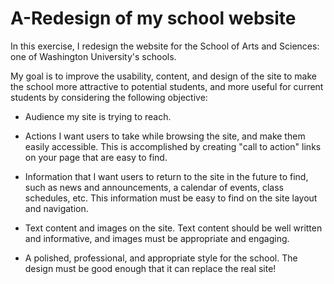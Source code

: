 # A-Redesign of my school website

In this exercise, I redesign the website for the School of Arts and Sciences: one of Washington University's schools. 


My goal is to improve the usability, content, and design of the site to make the school more attractive to potential students, and more useful for current students by considering the following objective:


* Audience my site is trying to reach.
* Actions I want users to take while browsing the site, and make them easily accessible. This is accomplished by creating "call to action" links on your page that are easy to find.
* Information that I want users to return to the site in the future to find, such as news and announcements, a calendar of events, class schedules, etc. This information must be easy to find on the site layout and navigation.

* Text content and images on the site. Text content should be well written and informative, and images must  be appropriate and engaging.
* A polished, professional, and appropriate style for the school. The design must be good enough that it can replace the real site!
